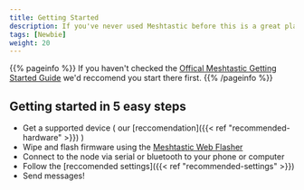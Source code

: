 ```yaml
---
title: Getting Started
description: If you've never used Meshtastic before this is a great place to start
tags: [Newbie]
weight: 20
---
```


{{% pageinfo %}}
If you haven't checked the [Offical Meshtastic Getting Started Guide](https://meshtastic.org/docs/getting-started/) we'd reccomend you start there first.
{{% /pageinfo %}}

## Getting started in 5 easy steps
- Get a supported device ( our [reccomendation]({{< ref "recommended-hardware" >}}) )
- Wipe and flash firmware using the [Meshtastic Web Flasher](https://flash.meshtastic.org/)
- Connect to the node via serial or bluetooth to your phone or computer
- Follow the [reccomended settings]({{< ref "recommended-settings" >}})
- Send messages!
